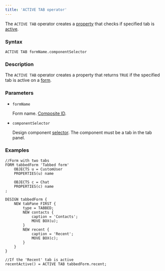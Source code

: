 ```yaml
---
title: 'ACTIVE TAB operator'
---
```


The `ACTIVE TAB` operator creates a [property](Properties.md) that checks if specified tab is [active](Activity_ACTIVE.md).

### Syntax 

    ACTIVE TAB formName.componentSelector

### Description

The `ACTIVE TAB` operator creates a property that returns `TRUE` if the specified tab is active on a [form](Forms.md). 

### Parameters

- `formName`

    Form name. [Composite ID](IDs.md#cid-broken).

- `componentSelector`  

    Design component [selector](DESIGN_statement.md#selector-broken). The component must be a tab in the tab panel.

### Examples

```lsf
//Form with two tabs
FORM tabbedForm 'Tabbed form'
    OBJECTS u = CustomUser
    PROPERTIES(u) name

    OBJECTS c = Chat
    PROPERTIES(c) name
;

DESIGN tabbedForm {
    NEW tabPane FIRST {
        type = TABBED;
        NEW contacts {
            caption = 'Contacts';
            MOVE BOX(u);
        }
        NEW recent {
            caption = 'Recent';
            MOVE BOX(c);
        }
    }
}

//If the 'Recent' tab is active
recentActive() = ACTIVE TAB tabbedForm.recent;
```
